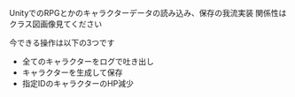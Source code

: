 UnityでのRPGとかのキャラクターデータの読み込み、保存の我流実装
関係性はクラス図画像見てください

今できる操作は以下の3つです
- 全てのキャラクターをログで吐き出し
- キャラクターを生成して保存
- 指定IDのキャラクターのHP減少